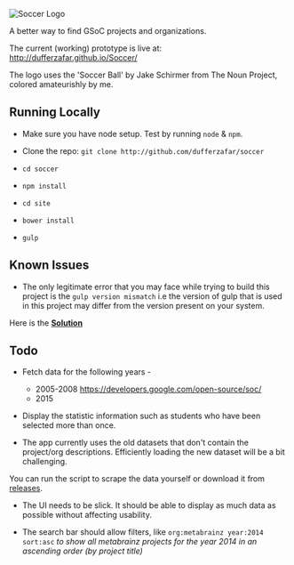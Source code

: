 
![Soccer Logo](/site/img/logo.png)

A better way to find GSoC projects and organizations.

The current (working) prototype is live at: http://dufferzafar.github.io/Soccer/

The logo uses the 'Soccer Ball' by Jake Schirmer from The Noun Project, colored amateurishly by me.


## Running Locally

* Make sure you have node setup. Test by running `node` & `npm`.

* Clone the repo: `git clone http://github.com/dufferzafar/soccer`

* `cd soccer`
* `npm install`

* `cd site`
* `bower install`

* `gulp`

## Known Issues

* The only legitimate error that you may face while trying to build this project is the `gulp version mismatch` i.e the version of gulp that is used in this project may differ from the version present on your system.

Here is the [**Solution**](https://github.com/gulpjs/gulp/issues/171)

## Todo

* Fetch  data for the following years -
    * 2005-2008 https://developers.google.com/open-source/soc/
    * 2015

* Display the statistic information such as students who have been selected more than once.

* The app currently uses the old datasets that don't contain the project/org descriptions. Efficiently loading the new dataset will be a bit challenging.

You can run the script to scrape the data yourself or download it from [releases](https://github.com/dufferzafar/soccer/releases/).

* The UI needs to be slick. It should be able to display as much data as possible without affecting usability.

* The search bar should allow filters, like `org:metabrainz year:2014 sort:asc`
*to show all metabrainz projects for the year 2014 in an ascending order (by project title)*
